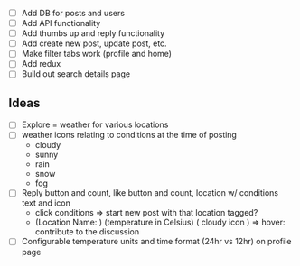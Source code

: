 -   [ ] Add DB for posts and users
-   [ ] Add API functionality
-   [ ] Add thumbs up and reply functionality
-   [ ] Add create new post, update post, etc.
-   [ ] Make filter tabs work (profile and home)
-   [ ] Add redux
-   [ ] Build out search details page

## Ideas

-   [ ] Explore = weather for various locations
-   [ ] weather icons relating to conditions at the time of posting
    -   cloudy
    -   sunny
    -   rain
    -   snow
    -   fog
-   [ ] Reply button and count, like button and count, location w/ conditions text and icon
    -   click conditions => start new post with that location tagged?
    -   (Location Name: ) (temperature in Celsius) ( cloudy icon ) => hover: contribute to the discussion
-   [ ] Configurable temperature units and time format (24hr vs 12hr) on profile page
